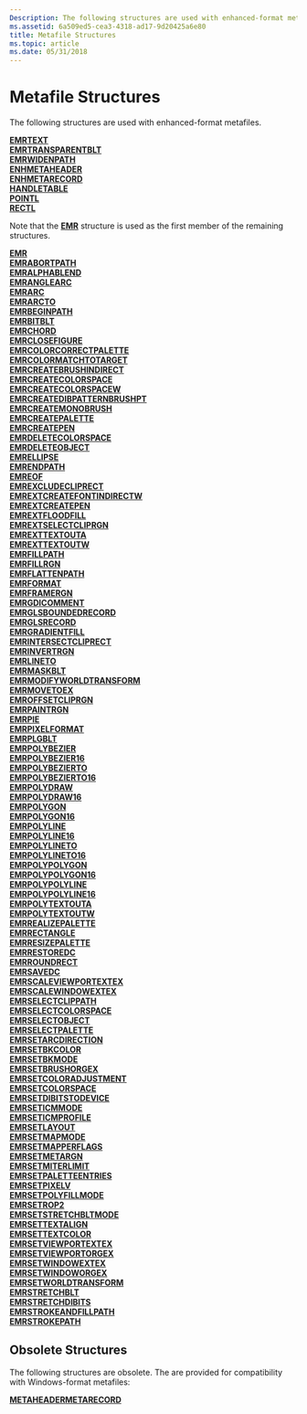 ```yaml
---
Description: The following structures are used with enhanced-format metafiles.
ms.assetid: 6a509ed5-cea3-4318-ad17-9d20425a6e80
title: Metafile Structures
ms.topic: article
ms.date: 05/31/2018
---
```


# Metafile Structures

The following structures are used with enhanced-format metafiles.

<dl>

[**EMRTEXT**](/windows/win32/api/wingdi/ns-wingdi-emrtext)  
[**EMRTRANSPARENTBLT**](/windows/win32/api/wingdi/ns-wingdi-emrtransparentblt)  
[**EMRWIDENPATH**](/windows/win32/api/wingdi/ns-wingdi-emrabortpath)  
[**ENHMETAHEADER**](/windows/win32/api/wingdi/ns-wingdi-enhmetaheader)  
[**ENHMETARECORD**](/windows/win32/api/wingdi/ns-wingdi-enhmetarecord)  
[**HANDLETABLE**](/windows/win32/api/wingdi/ns-wingdi-handletable)  
[**POINTL**](/previous-versions//dd162807(v=vs.85))  
[**RECTL**](/previous-versions//dd162907(v=vs.85))  
</dl> 

Note that the [**EMR**](/windows/win32/api/wingdi/ns-wingdi-emr) structure is used as the first member of the remaining structures.  

<dl> 

[**EMR**](/windows/win32/api/wingdi/ns-wingdi-emr)  
[**EMRABORTPATH**](/windows/win32/api/wingdi/ns-wingdi-emrabortpath)  
[**EMRALPHABLEND**](/windows/win32/api/wingdi/ns-wingdi-emralphablend)  
[**EMRANGLEARC**](/windows/win32/api/wingdi/ns-wingdi-emranglearc)  
[**EMRARC**](/windows/win32/api/wingdi/ns-wingdi-emrarc)  
[**EMRARCTO**](/windows/win32/api/wingdi/ns-wingdi-emrarc)  
[**EMRBEGINPATH**](/windows/win32/api/wingdi/ns-wingdi-emrabortpath)  
[**EMRBITBLT**](/windows/win32/api/wingdi/ns-wingdi-emrbitblt)  
[**EMRCHORD**](/windows/win32/api/wingdi/ns-wingdi-emrarc)  
[**EMRCLOSEFIGURE**](/windows/win32/api/wingdi/ns-wingdi-emrabortpath)  
[**EMRCOLORCORRECTPALETTE**](/windows/win32/api/wingdi/ns-wingdi-emrcolorcorrectpalette)  
[**EMRCOLORMATCHTOTARGET**](/windows/win32/api/wingdi/ns-wingdi-emrcolormatchtotarget)  
[**EMRCREATEBRUSHINDIRECT**](/windows/win32/api/wingdi/ns-wingdi-emrcreatebrushindirect)  
[**EMRCREATECOLORSPACE**](/windows/win32/api/wingdi/ns-wingdi-emrcreatecolorspace)  
[**EMRCREATECOLORSPACEW**](/windows/win32/api/wingdi/ns-wingdi-emrcreatecolorspacew)  
[**EMRCREATEDIBPATTERNBRUSHPT**](/windows/win32/api/wingdi/ns-wingdi-emrcreatedibpatternbrushpt)  
[**EMRCREATEMONOBRUSH**](/windows/win32/api/wingdi/ns-wingdi-emrcreatemonobrush)  
[**EMRCREATEPALETTE**](/windows/win32/api/wingdi/ns-wingdi-emrcreatepalette)  
[**EMRCREATEPEN**](/windows/win32/api/wingdi/ns-wingdi-emrcreatepen)  
[**EMRDELETECOLORSPACE**](/windows/win32/api/wingdi/ns-wingdi-emrsetcolorspace)  
[**EMRDELETEOBJECT**](/windows/win32/api/wingdi/ns-wingdi-emrselectobject)  
[**EMRELLIPSE**](/windows/win32/api/wingdi/ns-wingdi-emrellipse)  
[**EMRENDPATH**](/windows/win32/api/wingdi/ns-wingdi-emrabortpath)  
[**EMREOF**](/windows/win32/api/wingdi/ns-wingdi-emreof)  
[**EMREXCLUDECLIPRECT**](/windows/win32/api/wingdi/ns-wingdi-emrexcludecliprect)  
[**EMREXTCREATEFONTINDIRECTW**](/windows/win32/api/wingdi/ns-wingdi-emrextcreatefontindirectw)  
[**EMREXTCREATEPEN**](/windows/win32/api/wingdi/ns-wingdi-emrextcreatepen)  
[**EMREXTFLOODFILL**](/windows/win32/api/wingdi/ns-wingdi-emrextfloodfill)  
[**EMREXTSELECTCLIPRGN**](/windows/win32/api/wingdi/ns-wingdi-emrextselectcliprgn)  
[**EMREXTTEXTOUTA**](/windows/win32/api/wingdi/ns-wingdi-emrexttextouta)  
[**EMREXTTEXTOUTW**](/windows/win32/api/wingdi/ns-wingdi-emrexttextouta)  
[**EMRFILLPATH**](/windows/win32/api/wingdi/ns-wingdi-emrfillpath)  
[**EMRFILLRGN**](/windows/win32/api/wingdi/ns-wingdi-emrfillrgn)  
[**EMRFLATTENPATH**](/windows/win32/api/wingdi/ns-wingdi-emrabortpath)  
[**EMRFORMAT**](/windows/win32/api/wingdi/ns-wingdi-emrformat)  
[**EMRFRAMERGN**](/windows/win32/api/wingdi/ns-wingdi-emrframergn)  
[**EMRGDICOMMENT**](/windows/win32/api/wingdi/ns-wingdi-emrgdicomment)  
[**EMRGLSBOUNDEDRECORD**](/windows/win32/api/wingdi/ns-wingdi-emrglsboundedrecord)  
[**EMRGLSRECORD**](/windows/win32/api/wingdi/ns-wingdi-emrglsrecord)  
[**EMRGRADIENTFILL**](/windows/win32/api/wingdi/ns-wingdi-emrgradientfill)  
[**EMRINTERSECTCLIPRECT**](/windows/win32/api/wingdi/ns-wingdi-emrexcludecliprect)  
[**EMRINVERTRGN**](/windows/win32/api/wingdi/ns-wingdi-emrinvertrgn)  
[**EMRLINETO**](/windows/win32/api/wingdi/ns-wingdi-emrlineto)  
[**EMRMASKBLT**](/windows/win32/api/wingdi/ns-wingdi-emrmaskblt)  
[**EMRMODIFYWORLDTRANSFORM**](/windows/win32/api/wingdi/ns-wingdi-emrmodifyworldtransform)  
[**EMRMOVETOEX**](/windows/win32/api/wingdi/ns-wingdi-emrlineto)  
[**EMROFFSETCLIPRGN**](/windows/win32/api/wingdi/ns-wingdi-emroffsetcliprgn)  
[**EMRPAINTRGN**](/windows/win32/api/wingdi/ns-wingdi-emrinvertrgn)  
[**EMRPIE**](/windows/win32/api/wingdi/ns-wingdi-emrarc)  
[**EMRPIXELFORMAT**](/windows/win32/api/wingdi/ns-wingdi-emrpixelformat)  
[**EMRPLGBLT**](/windows/win32/api/wingdi/ns-wingdi-emrplgblt)  
[**EMRPOLYBEZIER**](/windows/win32/api/wingdi/ns-wingdi-emrpolyline)  
[**EMRPOLYBEZIER16**](/windows/win32/api/wingdi/ns-wingdi-emrpolyline16)  
[**EMRPOLYBEZIERTO**](/windows/win32/api/wingdi/ns-wingdi-emrpolyline)  
[**EMRPOLYBEZIERTO16**](/windows/win32/api/wingdi/ns-wingdi-emrpolyline16)  
[**EMRPOLYDRAW**](/windows/win32/api/wingdi/ns-wingdi-emrpolydraw)  
[**EMRPOLYDRAW16**](/windows/win32/api/wingdi/ns-wingdi-emrpolydraw16)  
[**EMRPOLYGON**](/windows/win32/api/wingdi/ns-wingdi-emrpolyline)  
[**EMRPOLYGON16**](/windows/win32/api/wingdi/ns-wingdi-emrpolyline16)  
[**EMRPOLYLINE**](/windows/win32/api/wingdi/ns-wingdi-emrpolyline)  
[**EMRPOLYLINE16**](/windows/win32/api/wingdi/ns-wingdi-emrpolyline16)  
[**EMRPOLYLINETO**](/windows/win32/api/wingdi/ns-wingdi-emrpolyline)  
[**EMRPOLYLINETO16**](/windows/win32/api/wingdi/ns-wingdi-emrpolyline16)  
[**EMRPOLYPOLYGON**](/windows/win32/api/wingdi/ns-wingdi-emrpolypolyline)  
[**EMRPOLYPOLYGON16**](/windows/win32/api/wingdi/ns-wingdi-emrpolypolyline16)  
[**EMRPOLYPOLYLINE**](/windows/win32/api/wingdi/ns-wingdi-emrpolypolyline)  
[**EMRPOLYPOLYLINE16**](/windows/win32/api/wingdi/ns-wingdi-emrpolypolyline16)  
[**EMRPOLYTEXTOUTA**](/windows/win32/api/wingdi/ns-wingdi-emrpolytextouta)  
[**EMRPOLYTEXTOUTW**](/windows/win32/api/wingdi/ns-wingdi-emrpolytextouta)  
[**EMRREALIZEPALETTE**](/windows/win32/api/wingdi/ns-wingdi-emrabortpath)  
[**EMRRECTANGLE**](/windows/win32/api/wingdi/ns-wingdi-emrellipse)  
[**EMRRESIZEPALETTE**](/windows/win32/api/wingdi/ns-wingdi-emrresizepalette)  
[**EMRRESTOREDC**](/windows/win32/api/wingdi/ns-wingdi-emrrestoredc)  
[**EMRROUNDRECT**](/windows/win32/api/wingdi/ns-wingdi-emrroundrect)  
[**EMRSAVEDC**](/windows/win32/api/wingdi/ns-wingdi-emrabortpath)  
[**EMRSCALEVIEWPORTEXTEX**](/windows/win32/api/wingdi/ns-wingdi-emrscaleviewportextex)  
[**EMRSCALEWINDOWEXTEX**](/windows/win32/api/wingdi/ns-wingdi-emrscaleviewportextex)  
[**EMRSELECTCLIPPATH**](/windows/win32/api/wingdi/ns-wingdi-emrselectclippath)  
[**EMRSELECTCOLORSPACE**](/windows/win32/api/wingdi/ns-wingdi-emrsetcolorspace)  
[**EMRSELECTOBJECT**](/windows/win32/api/wingdi/ns-wingdi-emrselectobject)  
[**EMRSELECTPALETTE**](/windows/win32/api/wingdi/ns-wingdi-emrselectpalette)  
[**EMRSETARCDIRECTION**](/windows/win32/api/wingdi/ns-wingdi-emrsetarcdirection)  
[**EMRSETBKCOLOR**](/windows/win32/api/wingdi/ns-wingdi-emrsetbkcolor)  
[**EMRSETBKMODE**](/windows/win32/api/wingdi/ns-wingdi-emrselectclippath)  
[**EMRSETBRUSHORGEX**](/windows/win32/api/wingdi/ns-wingdi-emrsetviewportextex)  
[**EMRSETCOLORADJUSTMENT**](/windows/win32/api/wingdi/ns-wingdi-emrsetcoloradjustment)  
[**EMRSETCOLORSPACE**](/windows/win32/api/wingdi/ns-wingdi-emrsetcolorspace)  
[**EMRSETDIBITSTODEVICE**](/windows/win32/api/wingdi/ns-wingdi-emrsetdibitstodevice)  
[**EMRSETICMMODE**](/windows/win32/api/wingdi/ns-wingdi-emrselectclippath)  
[**EMRSETICMPROFILE**](/windows/win32/api/wingdi/ns-wingdi-emrseticmprofile)  
[**EMRSETLAYOUT**](/windows/win32/api/wingdi/ns-wingdi-emrselectclippath)  
[**EMRSETMAPMODE**](/windows/win32/api/wingdi/ns-wingdi-emrselectclippath)  
[**EMRSETMAPPERFLAGS**](/windows/win32/api/wingdi/ns-wingdi-emrsetmapperflags)  
[**EMRSETMETARGN**](/windows/win32/api/wingdi/ns-wingdi-emrabortpath)  
[**EMRSETMITERLIMIT**](/windows/win32/api/wingdi/ns-wingdi-emrsetmiterlimit)  
[**EMRSETPALETTEENTRIES**](/windows/win32/api/wingdi/ns-wingdi-emrsetpaletteentries)  
[**EMRSETPIXELV**](/windows/win32/api/wingdi/ns-wingdi-emrsetpixelv)  
[**EMRSETPOLYFILLMODE**](/windows/win32/api/wingdi/ns-wingdi-emrselectclippath)  
[**EMRSETROP2**](/windows/win32/api/wingdi/ns-wingdi-emrselectclippath)  
[**EMRSETSTRETCHBLTMODE**](/windows/win32/api/wingdi/ns-wingdi-emrselectclippath)  
[**EMRSETTEXTALIGN**](/windows/win32/api/wingdi/ns-wingdi-emrselectclippath)  
[**EMRSETTEXTCOLOR**](/windows/win32/api/wingdi/ns-wingdi-emrsetbkcolor)  
[**EMRSETVIEWPORTEXTEX**](/windows/win32/api/wingdi/ns-wingdi-emrsetviewportextex)  
[**EMRSETVIEWPORTORGEX**](/windows/win32/api/wingdi/ns-wingdi-emrsetviewportorgex)  
[**EMRSETWINDOWEXTEX**](/windows/win32/api/wingdi/ns-wingdi-emrsetviewportextex)  
[**EMRSETWINDOWORGEX**](/windows/win32/api/wingdi/ns-wingdi-emrsetviewportextex)  
[**EMRSETWORLDTRANSFORM**](/windows/win32/api/wingdi/ns-wingdi-emrsetworldtransform)  
[**EMRSTRETCHBLT**](/windows/win32/api/wingdi/ns-wingdi-emrstretchblt)  
[**EMRSTRETCHDIBITS**](/windows/win32/api/wingdi/ns-wingdi-emrstretchdibits)  
[**EMRSTROKEANDFILLPATH**](/windows/win32/api/wingdi/ns-wingdi-emrfillpath)  
[**EMRSTROKEPATH**](/windows/win32/api/wingdi/ns-wingdi-emrfillpath)  
</dl>

## Obsolete Structures

The following structures are obsolete. The are provided for compatibility with Windows-format metafiles:

[**METAHEADER**](/windows/win32/api/wingdi/ns-wingdi-metaheader)[**METARECORD**](/windows/win32/api/wingdi/ns-wingdi-metarecord)

 

 